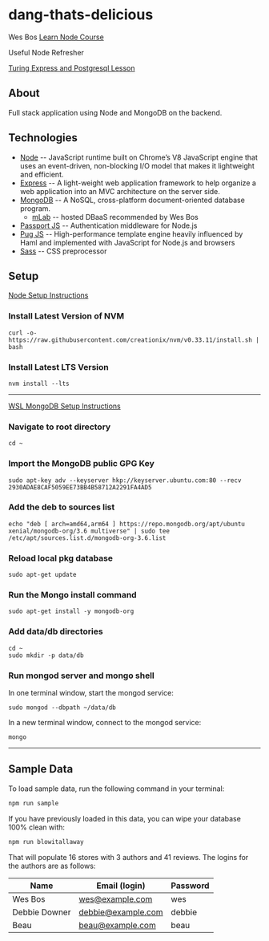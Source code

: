 # dang-thats-delicious

Wes Bos [Learn Node Course](https://learnnode.com)

Useful Node Refresher

[Turing Express and Postgresql Lesson](http://frontend.turing.io/lessons/module-4/knex-postgres)

## About

Full stack application using Node and MongoDB on the backend.

## Technologies

* [Node](https://nodejs.org/en/) -- JavaScript runtime built on Chrome’s V8 JavaScript engine that uses an event-driven, non-blocking I/O model that makes it lightweight and efficient.
* [Express](https://expressjs.com/) -- A light-weight web application framework to help organize a web application into an MVC architecture on the server side.
* [MongoDB](https://www.mongodb.com/) -- A NoSQL, cross-platform document-oriented database program.
  * [mLab](https://mlab.com/) -- hosted DBaaS recommended by Wes Bos
* [Passport JS](http://www.passportjs.org/) -- Authentication middleware for Node.js
* [Pug JS](https://pugjs.org/api/getting-started.html) --  High-performance template engine heavily influenced by Haml and implemented with JavaScript for Node.js and browsers
* [Sass](https://sass-lang.com/) -- CSS preprocessor


## Setup

[Node Setup Instructions](https://github.com/creationix/nvm)

### Install Latest Version of NVM

```
curl -o- https://raw.githubusercontent.com/creationix/nvm/v0.33.11/install.sh | bash
```

### Install Latest LTS Version

```
nvm install --lts
```

----------------------

[WSL MongoDB Setup Instructions](https://gist.github.com/Mikeysax/cc86c30903727c556bcce960f7e4d59b)

### Navigate to root directory

```
cd ~
```
### Import the MongoDB public GPG Key

```
sudo apt-key adv --keyserver hkp://keyserver.ubuntu.com:80 --recv 2930ADAE8CAF5059EE73BB4B58712A2291FA4AD5
```

### Add the deb to sources list

```
echo "deb [ arch=amd64,arm64 ] https://repo.mongodb.org/apt/ubuntu xenial/mongodb-org/3.6 multiverse" | sudo tee /etc/apt/sources.list.d/mongodb-org-3.6.list
```

### Reload local pkg database

```
sudo apt-get update
```

### Run the Mongo install command

```
sudo apt-get install -y mongodb-org
```

### Add data/db directories

```
cd ~
sudo mkdir -p data/db
```

### Run mongod server and mongo shell

In one terminal window, start the mongod service:

```
sudo mongod --dbpath ~/data/db
```

In a new terminal window, connect to the mongod service:

```
mongo
```
---------------

## Sample Data

To load sample data, run the following command in your terminal:

```bash
npm run sample
```

If you have previously loaded in this data, you can wipe your database 100% clean with:

```bash
npm run blowitallaway
```

That will populate 16 stores with 3 authors and 41 reviews. The logins for the authors are as follows:

|Name|Email (login)|Password|
|---|---|---|
|Wes Bos|wes@example.com|wes|
|Debbie Downer|debbie@example.com|debbie|
|Beau|beau@example.com|beau|


